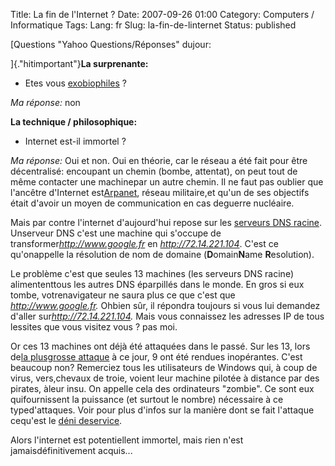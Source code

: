 Title: La fin de l'Internet ?
Date: 2007-09-26 01:00
Category: Computers / Informatique
Tags:
Lang: fr
Slug: la-fin-de-linternet
Status: published

[Questions "Yahoo Questions/Réponses" dujour:

]{.\"hitimportant\"}**La surprenante:**

-   Etes vous [exobiophiles](http://fr.wikipedia.org/wiki/Exobiophilie) ?

*Ma réponse:* non

**La technique / philosophique:**

-   Internet est-il immortel ?

*Ma réponse:*
Oui et non. Oui en théorie, car le réseau a été fait pour être décentralisé: encoupant un chemin (bombe, attentat), on peut tout de même contacter une machinepar un autre chemin. Il ne faut pas oublier que l'ancêtre d'Internet est[Arpanet](http://fr.wikipedia.org/wiki/Arpanet), réseau militaire,et qu'un de ses objectifs était d'avoir un moyen de communication en cas deguerre nucléaire.

Mais par contre l'internet d'aujourd'hui repose sur les [serveurs DNS racine](http://fr.wikipedia.org/wiki/Serveurs_DNS_Racine). Unserveur DNS c'est une machine qui s'occupe de transformer*http://www.google.fr* en *http://72.14.221.104*. C'est ce qu'onappelle la résolution de nom de domaine (**D**omain**N**ame **R**esolution).

Le problème c'est que seules 13 machines (les serveurs DNS racine) alimententtous les autres DNS éparpillés dans le monde. En gros si eux tombe, votrenavigateur ne saura plus ce que c'est que *http://www.google.fr.* Ohbien sûr, il répondra toujours si vous lui demandez d'aller sur*http://72.14.221.104.* Mais vous connaissez les adresses IP de tous lessites que vous visitez vous ? pas moi.

Or ces 13 machines ont déjà été attaquées dans le passé. Sur les 13, lors de[la plusgrosse attaque](http://www.presence-pc.com/actualite/attaque-dns-drdos-15539/) à ce jour, 9 ont été rendues inopérantes. C'est beaucoup non? Remerciez tous les utilisateurs de Windows qui, à coup de virus, vers,chevaux de troie, voient leur machine pilotée à distance par des pirates, àleur insu. On appelle cela des ordinateurs "zombie". Ce sont eux quifournissent la puissance (et surtout le nombre) nécessaire à ce typed'attaques. Voir pour plus d'infos sur la manière dont se fait l'attaque cequ'est le [déni deservice](http://fr.wikipedia.org/wiki/Ddos).

Alors l'internet est potentiellent immortel, mais rien n'est jamaisdéfinitivement acquis...
